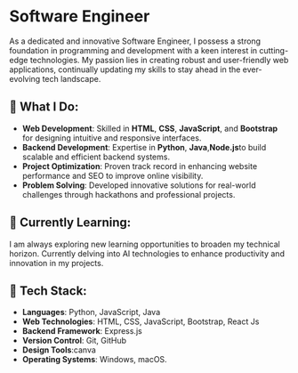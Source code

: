   #                                                                                 Software Engineer

As a dedicated and innovative Software Engineer, I possess a strong foundation in programming and development with a keen interest in cutting-edge technologies. My passion lies in creating robust and user-friendly web applications, continually updating my skills to stay ahead in the ever-evolving tech landscape.

## 🚀 What I Do:

- **Web Development**: Skilled in **HTML**, **CSS**, **JavaScript**, and **Bootstrap** for designing intuitive and responsive interfaces.
- **Backend Development**: Expertise in **Python**, **Java**,**Node.js**to build scalable and efficient backend systems.
- **Project Optimization**: Proven track record in enhancing website performance and SEO to improve online visibility.
- **Problem Solving**: Developed innovative solutions for real-world challenges through hackathons and professional projects.

## 🌱 Currently Learning:

I am always exploring new learning opportunities to broaden my technical horizon. Currently delving into AI technologies to enhance productivity and innovation in my projects.

## 🔧 Tech Stack:

- **Languages**: Python, JavaScript, Java
- **Web Technologies**: HTML, CSS, JavaScript, Bootstrap, React Js
- **Backend Framework**: Express.js
- **Version Control**: Git, GitHub
- **Design Tools**:canva
- **Operating Systems**: Windows, macOS.

